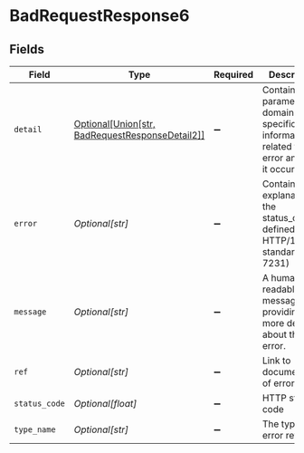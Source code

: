 # BadRequestResponse6


## Fields

| Field                                                                                               | Type                                                                                                | Required                                                                                            | Description                                                                                         | Example                                                                                             |
| --------------------------------------------------------------------------------------------------- | --------------------------------------------------------------------------------------------------- | --------------------------------------------------------------------------------------------------- | --------------------------------------------------------------------------------------------------- | --------------------------------------------------------------------------------------------------- |
| `detail`                                                                                            | [Optional[Union[str, BadRequestResponseDetail2]]](../../models/errors/badrequestresponsedetail6.md) | :heavy_minus_sign:                                                                                  | Contains parameter or domain specific information related to the error and why it occurred.         |                                                                                                     |
| `error`                                                                                             | *Optional[str]*                                                                                     | :heavy_minus_sign:                                                                                  | Contains an explanation of the status_code as defined in HTTP/1.1 standard (RFC 7231)               | Bad Request                                                                                         |
| `message`                                                                                           | *Optional[str]*                                                                                     | :heavy_minus_sign:                                                                                  | A human-readable message providing more details about the error.                                    | Invalid Params                                                                                      |
| `ref`                                                                                               | *Optional[str]*                                                                                     | :heavy_minus_sign:                                                                                  | Link to documentation of error type                                                                 | https://developers.apideck.com/errors#requestvalidationerror                                        |
| `status_code`                                                                                       | *Optional[float]*                                                                                   | :heavy_minus_sign:                                                                                  | HTTP status code                                                                                    | 400                                                                                                 |
| `type_name`                                                                                         | *Optional[str]*                                                                                     | :heavy_minus_sign:                                                                                  | The type of error returned                                                                          | RequestValidationError                                                                              |